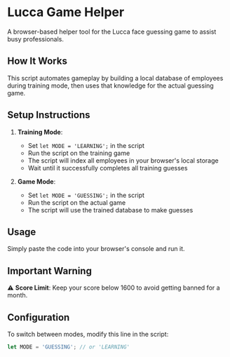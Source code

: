 # Lucca Game Helper

A browser-based helper tool for the Lucca face guessing game to assist busy professionals.

## How It Works

This script automates gameplay by building a local database of employees during training mode, then uses that knowledge for the actual guessing game.

## Setup Instructions

1. **Training Mode**: 
   - Set `let MODE = 'LEARNING';` in the script
   - Run the script on the training game
   - The script will index all employees in your browser's local storage
   - Wait until it successfully completes all training guesses

2. **Game Mode**:
   - Set `let MODE = 'GUESSING';` in the script  
   - Run the script on the actual game
   - The script will use the trained database to make guesses

## Usage

Simply paste the code into your browser's console and run it.

## Important Warning

⚠️ **Score Limit**: Keep your score below 1600 to avoid getting banned for a month.

## Configuration

To switch between modes, modify this line in the script:
```javascript
let MODE = 'GUESSING'; // or 'LEARNING'
```
